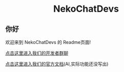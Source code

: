 <div align="center">

# NekoChatDevs

</div>

## 你好

欢迎来到 NekoChatDevs 的 Readme页面!

[点击这里进入我们的开发者群聊](https://qm.qq.com/q/iYgtqyfo78)

[点击这里进入我们的官方文档](https://NekoChatDevs.github.io)(AI,实际功能还没写出)
